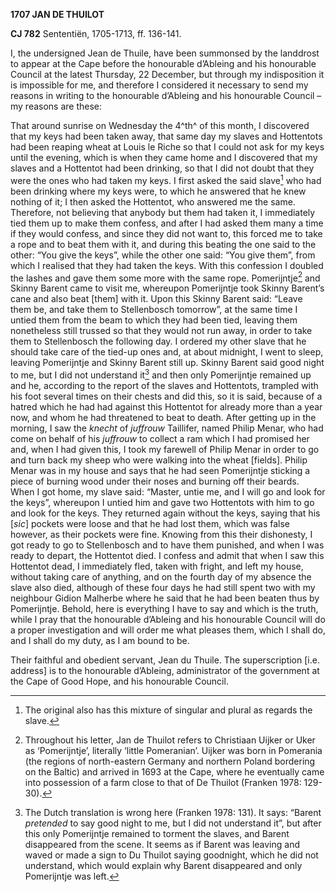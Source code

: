 **1707 JAN DE THUILOT**

**CJ 782** Sententiën, 1705-1713, ff. 136-141.

I, the undersigned Jean de Thuile, have been summonsed by the landdrost
to appear at the Cape before the honourable d’Ableing and his honourable
Council at the latest Thursday, 22 December, but through my
indisposition it is impossible for me, and therefore I considered it
necessary to send my reasons in writing to the honourable d’Ableing and
his honourable Council – my reasons are these:

That around sunrise on Wednesday the 4^th^ of this month, I discovered
that my keys had been taken away, that same day my slaves and Hottentots
had been reaping wheat at Louis le Riche so that I could not ask for my
keys until the evening, which is when they came home and I discovered
that my slaves and a Hottentot had been drinking, so that I did not
doubt that they were the ones who had taken my keys. I first asked the
said slave[^1] who had been drinking where my keys were, to which he
answered that he knew nothing of it; I then asked the Hottentot, who
answered me the same. Therefore, not believing that anybody but them had
taken it, I immediately tied them up to make them confess, and after I
had asked them many a time if they would confess, and since they did not
want to, this forced me to take a rope and to beat them with it, and
during this beating the one said to the other: “You give the keys”,
while the other one said: “You give them”, from which I realised that
they had taken the keys. With this confession I doubled the lashes and
gave them some more with the same rope. Pomerijntje[^2] and Skinny
Barent came to visit me, whereupon Pomerijntje took Skinny Barent’s cane
and also beat \[them\] with it. Upon this Skinny Barent said: “Leave
them be, and take them to Stellenbosch tomorrow”, at the same time I
untied them from the beam to which they had been tied, leaving them
nonetheless still trussed so that they would not run away, in order to
take them to Stellenbosch the following day. I ordered my other slave
that he should take care of the tied-up ones and, at about midnight, I
went to sleep, leaving Pomerijntje and Skinny Barent still up. Skinny
Barent said good night to me, but I did not understand it[^3] and then
only Pomerijntje remained up and he, according to the report of the
slaves and Hottentots, trampled with his foot several times on their
chests and did this, so it is said, because of a hatred which he had had
against this Hottentot for already more than a year now, and whom he had
threatened to beat to death. After getting up in the morning, I saw the
*knecht* of *juffrouw* Taillifer, named Philip Menar, who had come on
behalf of his *juffrouw* to collect a ram which I had promised her and,
when I had given this, I took my farewell of Philip Menar in order to go
and turn back my sheep who were walking into the wheat \[fields\].
Philip Menar was in my house and says that he had seen Pomerijntje
sticking a piece of burning wood under their noses and burning off their
beards. When I got home, my slave said: “Master, untie me, and I will go
and look for the keys”, whereupon I untied him and gave two Hottentots
with him to go and look for the keys. They returned again without the
keys, saying that his \[*sic*\] pockets were loose and that he had lost
them, which was false however, as their pockets were fine. Knowing from
this their dishonesty, I got ready to go to Stellenbosch and to have
them punished, and when I was ready to depart, the Hottentot died. I
confess and admit that when I saw this Hottentot dead, I immediately
fled, taken with fright, and left my house, without taking care of
anything, and on the fourth day of my absence the slave also died,
although of these four days he had still spent two with my neighbour
Gidion Malherbe where he said that he had been beaten thus by
Pomerijntje. Behold, here is everything I have to say and which is the
truth, while I pray that the honourable d’Ableing and his honourable
Council will do a proper investigation and will order me what pleases
them, which I shall do, and I shall do my duty, as I am bound to be.

Their faithful and obedient servant, Jean du Thuile. The superscription
\[i.e. address\] is to the honourable d’Ableing, administrator of the
government at the Cape of Good Hope, and his honourable Council.

[^1]: The original also has this mixture of singular and plural as
    regards the slave.

[^2]: Throughout his letter, Jan de Thuilot refers to Christiaan Uijker
    or Uker as ‘Pomerijntje’, literally ‘little Pomeranian’. Uijker was
    born in Pomerania (the regions of north-eastern Germany and northern
    Poland bordering on the Baltic) and arrived in 1693 at the Cape,
    where he eventually came into possession of a farm close to that of
    De Thuilot (Franken 1978: 129-30).

[^3]: The Dutch translation is wrong here (Franken 1978: 131). It says:
    “Barent *pretended* to say good night to me, but I did not
    understand it”, but after this only Pomerijntje remained to torment
    the slaves, and Barent disappeared from the scene. It seems as if
    Barent was leaving and waved or made a sign to Du Thuilot saying
    goodnight, which he did not understand, which would explain why
    Barent disappeared and only Pomerijntje was left.
